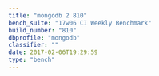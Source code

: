 ```yaml
---
title: "mongodb 2 810"
bench_suite: "17w06 CI Weekly Benchmark"
build_number: "810"
dbprofile: "mongodb"
classifier: ""
date: 2017-02-06T19:29:59
type: "bench"
---
```

